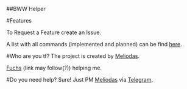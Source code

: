##BWW Helper

#Features

To Request a Feature create an Issue.

A list with all commands (implemented and planned) can be find [here](commands.md).

#Who are you tf?
The project is created by [Meliodas](https://t.me/xXMeliodas).

[Fuchs](https://t.me/) (link may follow(?)) helping me.

#Do you need help?
Sure! Just PM [Meliodas](https://t.me/xXMeliodas) via [Telegram](https://telegram.org/apps).
